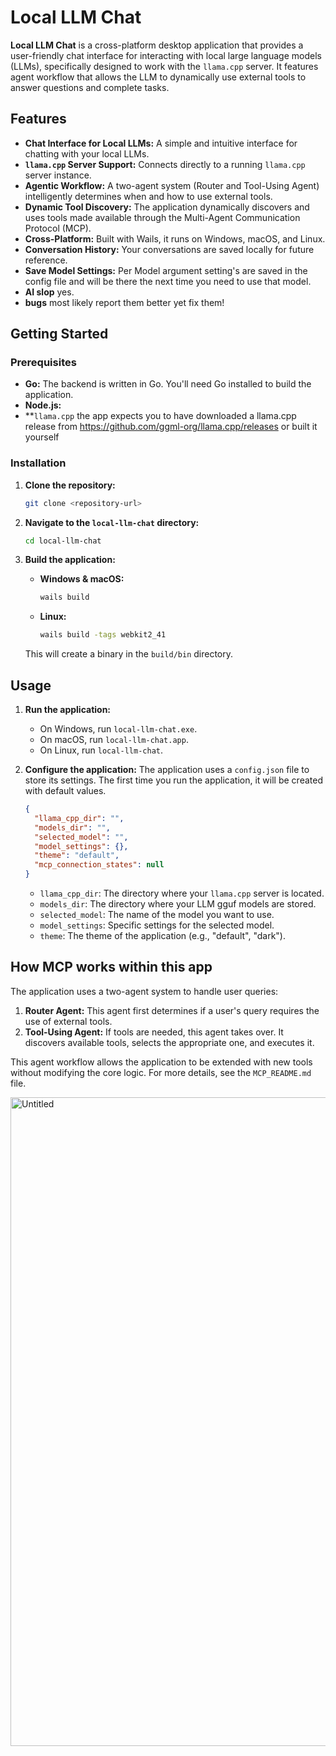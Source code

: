# Local LLM Chat

**Local LLM Chat** is a cross-platform desktop application that provides a user-friendly chat interface for interacting with local large language models (LLMs), specifically designed to work with the `llama.cpp` server. It features agent workflow that allows the LLM to dynamically use external tools to answer questions and complete tasks.

## Features

*   **Chat Interface for Local LLMs:** A simple and intuitive interface for chatting with your local LLMs.
*   **`llama.cpp` Server Support:** Connects directly to a running `llama.cpp` server instance.
*   **Agentic Workflow:** A two-agent system (Router and Tool-Using Agent) intelligently determines when and how to use external tools.
*   **Dynamic Tool Discovery:** The application dynamically discovers and uses tools made available through the Multi-Agent Communication Protocol (MCP).
*   **Cross-Platform:** Built with Wails, it runs on Windows, macOS, and Linux.
*   **Conversation History:** Your conversations are saved locally for future reference.
*   **Save Model Settings:** Per Model argument setting's are saved in the config file and will be there the next time you need to use that model.
*   **AI slop** yes.
*   **bugs** most likely report them better yet fix them!
## Getting Started

### Prerequisites

*   **Go:** The backend is written in Go. You'll need Go installed to build the application.
*   **Node.js:**  
*   **`llama.cpp` the app expects you to have downloaded a llama.cpp release from https://github.com/ggml-org/llama.cpp/releases or built it yourself

### Installation

1.  **Clone the repository:**
    ```bash
    git clone <repository-url>
    ```
2.  **Navigate to the `local-llm-chat` directory:**
    ```bash
    cd local-llm-chat
    ```
3.  **Build the application:**

    *   **Windows & macOS:**
        ```bash
        wails build
        ```
    *   **Linux:** 
        ```bash
        wails build -tags webkit2_41
        ```
    This will create a binary in the `build/bin` directory.

## Usage

1.  **Run the application:**
    *   On Windows, run `local-llm-chat.exe`.
    *   On macOS, run `local-llm-chat.app`.
    *   On Linux, run `local-llm-chat`.
2.  **Configure the application:**
    The application uses a `config.json` file to store its settings. The first time you run the application, it will be created with default values.

    ```json
    {
      "llama_cpp_dir": "",
      "models_dir": "",
      "selected_model": "",
      "model_settings": {},
      "theme": "default",
      "mcp_connection_states": null
    }
    ```
    *   `llama_cpp_dir`: The directory where your `llama.cpp` server is located.
    *   `models_dir`: The directory where your LLM gguf models are stored.
    *   `selected_model`: The name of the model you want to use.
    *   `model_settings`: Specific settings for the selected model.
    *   `theme`: The theme of the application (e.g., "default", "dark").

## How MCP works within this app

The application uses a two-agent system to handle user queries:

1.  **Router Agent:** This agent first determines if a user's query requires the use of external tools.
2.  **Tool-Using Agent:** If tools are needed, this agent takes over. It discovers available tools, selects the appropriate one, and executes it.

This agent workflow allows the application to be extended with new tools without modifying the core logic. For more details, see the `MCP_README.md` file.



<img width="1923" height="1038" alt="Untitled" src="https://github.com/user-attachments/assets/4bf25e9e-d204-4528-adc2-91ff813ebb2c" />
